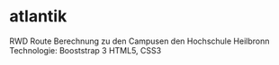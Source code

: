 # atlantik
RWD
Route Berechnung zu den Campusen den Hochschule Heilbronn
Technologie:
Booststrap 3
HTML5, CSS3

